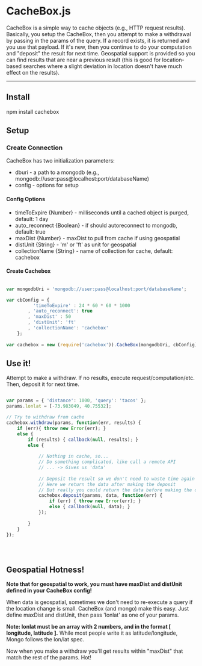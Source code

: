# CacheBox.js

CacheBox is a simple way to cache objects (e.g., HTTP request results). Basically, you setup the CacheBox,
then you attempt to make a withdrawal by passing in the params of the query. If a record exists, it is returned and you use that payload.
If it's new, then you continue to do your computation and "deposit" the result for next time. Geospatial support is provided so you can find
results that are near a previous result (this is good for location-based searches where a slight deviation in location doesn't have much
effect on the results).

----

## Install

npm install cachebox

## Setup

### Create Connection

CacheBox has two initialization parameters:
* dburi - a path to a mongodb (e.g., mongodb://user:pass@localhost:port/databaseName)
* config - options for setup

#### Config Options
* timeToExpire {Number} - milliseconds until a cached object is purged, default: 1 day
* auto_reconnect {Boolean} - if should autoreconnect to mongodb, default: true
* maxDist {Number} - maxDist to pull from cache if using geospatial
* distUnit {String} - 'm' or 'ft' as unit for geospatial 
* collectionName {String} - name of collection for cache, default: cachebox

#### Create Cachebox

```javascript

var mongodbUri = 'mongodb://user:pass@localhost:port/databaseName';

var cbConfig = {
		  'timeToExpire' : 24 * 60 * 60 * 1000
		, 'auto_reconnect': true
		, 'maxDist' : 50
		, 'distUnit': 'ft'
		, 'collectionName': 'cachebox'
	};
	
var cachebox = new (require('cachebox')).CacheBox(mongodbUri, cbConfig);

```    

## Use it!

Attempt to make a withdraw.
If no results, execute request/computation/etc. Then, deposit it for next time.

```javascript

var params = { 'distance': 1000, 'query': 'tacos' };
params.lonlat = [-73.983049, 40.75532];

// Try to withdraw from cache
cachebox.withdraw(params, function(err, results) {
	if (err){ throw new Error(err); }
	else { 
		if (results) { callback(null, results); }
		else { 
		
			// Nothing in cache, so...
			// Do something complicated, like call a remote API
			// ... -> Gives us 'data'
			
			// Deposit the result so we don't need to waste time again
			// Here we return the data after making the deposit
			// But really you could return the data before making the deposit
			cachebox.deposit(params, data, function(err) {
				if (err) { throw new Error(err); }
				else { callback(null, data); }
			});	
			
		} 
	}
});


					
```

## Geospatial Hotness!

**Note that for geospatial to work, you must have maxDist and distUnit defined in your CacheBox config!**

When data is geospatial, sometimes we don't need to re-execute a query if the location change is small. CacheBox (and mongo) make this easy.
Just define maxDist and distUnit, then pass 'lonlat' as one of your params.

**Note: lonlat must be an array with 2 numbers, and in the format [ longitude, latitude ].**
While most people write it as latitude/longitude, Mongo follows the lon/lat spec. 

Now when you make a withdraw you'll get results within "maxDist" that match the rest of the params. Hot!


